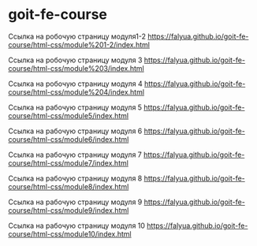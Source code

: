 # goit-fe-course
Ссылка на робочую страницу модуля1-2  https://falyua.github.io/goit-fe-course/html-css/module%201-2/index.html

Ссылка на робочую страницу модуля 3   https://falyua.github.io/goit-fe-course/html-css/module%203/index.html

Ссылка на робочую страницу модуля 4   https://falyua.github.io/goit-fe-course/html-css/module%204/index.html

Ссылка на рабочую страницу модуля 5   https://falyua.github.io/goit-fe-course/html-css/module5/index.html

Ссылка на рабочую страницу модуля 6   https://falyua.github.io/goit-fe-course/html-css/module6/index.html

Ссылка на рабочую страницу модуля 7   https://falyua.github.io/goit-fe-course/html-css/module7/index.html

Ссылка на рабочую страницу модуля 8   https://falyua.github.io/goit-fe-course/html-css/module8/index.html

Ссылка на рабочую страницу модуля 9   https://falyua.github.io/goit-fe-course/html-css/module9/index.html

Ссылка на рабочую страницу модуля 10  https://falyua.github.io/goit-fe-course/html-css/module10/index.html
